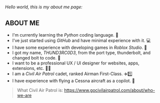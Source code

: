 ###### *Hello world, this is my about me page*:

## ABOUT ME 

- I'm currently learning the *Python* coding language. 🐍
- I've just started using *GitHub* and have minimal experience with it. 💻
- I have some experience with developing games in *Roblox Studio*. 🔢
- I got my name, *THUND3RC0D3*, from the port type, thunderbolt, and changed bolt to code. 🔌
- I want to be a professional UX / UI designer for websites, apps, extensions, etc. 👨‍💻
- I am a *Civil Air Patrol* cadet, ranked Airman First-Class. ✈️1️⃣
- I have experience with flying a Cessna aircraft as a copilot. 🛫
> What Civil Air Patrol is: https://www.gocivilairpatrol.com/about/who-we-are
